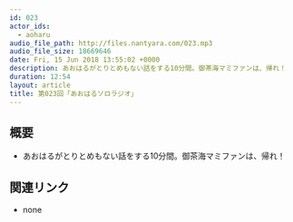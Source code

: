 ```yaml
---
id: 023
actor_ids:
  - aoharu
audio_file_path: http://files.nantyara.com/023.mp3
audio_file_size: 18669646
date: Fri, 15 Jun 2018 13:55:02 +0000
description: あおはるがとりとめもない話をする10分間。御茶海マミファンは、帰れ！
duration: 12:54
layout: article
title: 第023回「あおはるソロラジオ」
---
```

## 概要

* あおはるがとりとめもない話をする10分間。御茶海マミファンは、帰れ！

## 関連リンク

* none

